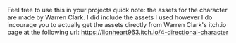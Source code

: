 Feel free to use this in your projects
quick note: the assets for the character are made by Warren Clark. I did include the assets I used however I do incourage you to actually get the assets directly from Warren Clark's itch.io page at the following url: https://lionheart963.itch.io/4-directional-character
